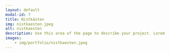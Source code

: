 ```yaml
---
layout: default
modal-id: 7
title: Nistkästen
img: nistkaesten.jpeg
alt: nistkaesten
description: Use this area of the page to describe your project. Lorem ipsum dolor sit amet, consectetur adipisicing elit. Mollitia neque assumenda ipsam nihil, molestias magnam, recusandae quos quis inventore quisquam velit asperiores, vitae? Reprehenderit soluta, eos quod consequuntur itaque. Nam.
images:
    - img/portfolio/nistkaesten.jpeg
---
```

